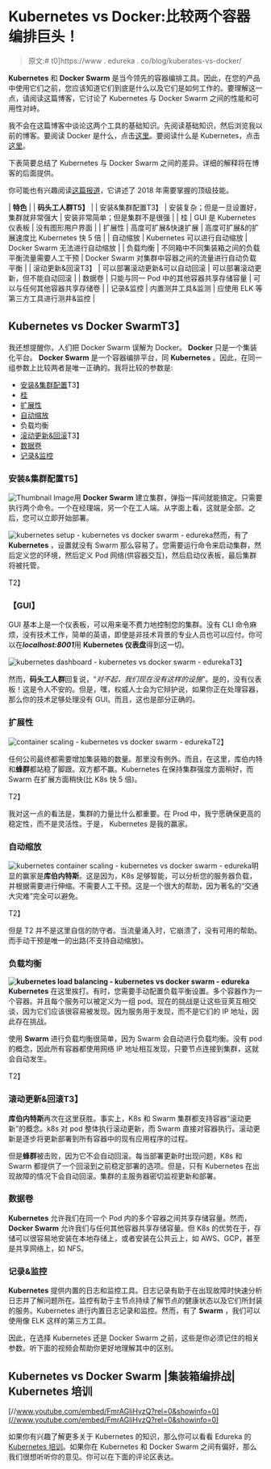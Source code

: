# Kubernetes vs Docker:比较两个容器编排巨头！

> 原文:# t0]https://www . edureka . co/blog/kuberates-vs-docker/

**Kubernetes** 和 **Docker Swarm** 是当今领先的容器编排工具。因此，在您的产品中使用它们之前，您应该知道它们到底是什么以及它们是如何工作的。要理解这一点，请阅读这篇博客，它讨论了 Kubernetes 与 Docker Swarm 之间的性能和可用性对峙。

我不会在这篇博客中谈论这两个工具的基础知识。先阅读基础知识，然后浏览我以前的博客。要阅读 Docker 是什么，点击[这里](https://www.edureka.co/blog/docker-tutorial)。要阅读什么是 Kubernetes，点击[这里](https://www.edureka.co/blog/what-is-kubernetes-container-orchestration)。

下表简要总结了 Kubernetes 与 Docker Swarm 之间的差异。详细的解释将在博客的后面提供。

你可能也有兴趣阅读[这篇报道](https://www.edureka.co/skill-report)，它讲述了 2018 年需要掌握的顶级技能。

| **特色** |  | **码头工人群T5】** |
| 安装&集群配置T3】 | 安装复杂；但是一旦设置好，集群就非常强大 | 安装非常简单；但是集群不是很强 |
| 桂 | GUI 是 Kubernetes 仪表板 | 没有图形用户界面 |
| 扩展性 | 高度可扩展&快速扩展 | 高度可扩展&的扩展速度比 Kubernetes 快 5 倍 |
| 自动缩放 | Kubernetes 可以进行自动缩放 | Docker Swarm 无法进行自动缩放 |
| 负载均衡 | 不同箱中不同集装箱之间的负载平衡流量需要人工干预 | Docker Swarm 对集群中容器之间的流量进行自动负载平衡 |
| 滚动更新&回滚T3】 | 可以部署滚动更新&可以自动回滚 | 可以部署滚动更新，但不能自动回滚 |
| 数据卷 | 只能与同一 Pod 中的其他容器共享存储容量 | 可以与任何其他容器共享存储卷 |
| 记录&监控 | 内置测井工具&监测 | 应使用 ELK 等第三方工具进行测井&监控 |

## **Kubernetes vs Docker SwarmT3】**

我还想提醒你，人们把 Docker Swarm 误解为 Docker。 **Docker** 只是一个集装化平台。 **Docker Swarm** 是一个容器编排平台，同 **Kubernetes** 。因此，在同一组参数上比较两者是唯一正确的。我将比较的参数是:

*   [安装&集群配置](#InstallKubernetesCluster)T3】
*   [桂](#KubernetesDashboard)
*   [扩展性](#ContainerScalability)
*   [自动缩放](#AutoScaling)
*   负载均衡
*   [滚动更新&回滚](#RollingUpdatestRollbacks)T3】
*   [数据卷](#DataVolumes)
*   [记录&监控](#LoggingMonitoring)

### **安装&集群配置**T5】

![Thumbnail Image](../Images/9f6087f0b7c204f6e318f5d986c55ad8.png)用 **Docker Swarm** 建立集群，弹指一挥间就能搞定。只需要执行两个命令。一个在经理端，另一个在工人端。从字面上看，这就是全部。之后，您可以立即开始部署。

![kubernetes setup - kubernetes vs docker swarm - edureka](../Images/1243085076877705315c005197aada50.png)然而，有了 **Kubernetes** ，设置就没有 Swarm 那么容易了。您需要运行命令来启动集群，然后定义您的环境，然后定义 Pod 网络(供容器交互)，然后启动仪表板，最后集群将被托管。

T2】

### **【GUI】**

GUI 基本上是一个仪表板，可以用来毫不费力地控制您的集群。没有 CLI 命令麻烦，没有技术工作，简单的英语，即使是非技术背景的专业人员也可以应付。你可以在***localhost:8001***用 **Kubernetes 仪表盘**得到这一切。

![kubernetes dashboard - kubernetes vs docker swarm - edureka](../Images/ff8a5f1b4bb0e4686c586c10e619c511.png)T3】

然而，**码头工人群**回复说，“*对不起，我们现在没有这样的设施*”。是的，没有仪表板！这是令人不安的。但是，嘿，权威人士会为它辩护说，如果你正在处理容器，那么你的技术足够处理没有 GUI。而且，这也是部分正确的。

### **扩展性**

![container scaling - kubernetes vs docker swarm - edureka](../Images/046467ed3e910cdc9488f690b2036d55.png)T2】

任何公司最终都需要增加集装箱的数量。那里没有例外。而且，在这里，库伯内特和**蜂群**都站稳了脚跟。双方都不赢。Kubernetes 在保持集群强度方面稍好，而 Swarm 在扩展方面稍快(比 K8s 快 5 倍)。

T2】

我对这一点的看法是，集群的力量比什么都重要。在 Prod 中，我宁愿确保更高的稳定性，而不是灵活性。于是， Kubernetes 是我的赢家。

### **自动缩放**

![kubernetes container scaling - kubernetes vs docker swarm - edureka](../Images/5478e0aad7edf0b4bc96dc5c4c56d17b.png)明显的赢家是**库伯内特斯**。这是因为，K8s 足够智能，可以分析您的服务器负载，并根据需要进行伸缩。不需要人工干预。这是一个很大的帮助，因为著名的“交通大灾难”完全可以避免。

T2】

但是 T2 并不是这里自信的防守者。当流量涌入时，它崩溃了，没有可用的帮助。而手动干预是唯一的出路(不支持自动缩放)。

### **负载均衡**

**![kubernetes load balancing - kubernetes vs docker swarm - edureka](../Images/8ef1d23bba4aeb2a8602c512ae5c4952.png) Kubernetes** 在这里挨打。有时，您需要手动配置负载平衡设置。多个容器作为一个容器。并且每个服务可以被定义为一组 pod。现在的挑战是让这些豆荚互相交谈，因为它们应该很容易被发现。因为服务用于发现，而不是它们的 IP 地址，因此存在挑战。

使用 **Swarm** 进行负载均衡很简单，因为 Swarm 会自动进行负载均衡。没有 pod 的概念，因此所有容器都使用网络 IP 地址相互发现，只要节点连接到集群，这就会自动发生。

T2】

### **滚动更新&回滚T3】**

**库伯内特斯**再次在这里获胜。事实上，K8s 和 Swarm 集群都支持容器“滚动更新”的概念。k8s 对 pod 整体执行滚动更新，而 Swarm 直接对容器执行。滚动更新是逐步将更新部署到所有容器中的现有应用程序的过程。

但是**蜂群**被击败，因为它不会自动回滚。每当部署更新时出现问题，K8s 和 Swarm 都提供了一个回滚到之前稳定部署的选项。但是，只有 Kubernetes 在出现故障的情况下会自动回滚。集群的主服务器密切监视更新和部署。

### **数据卷**

**Kubernetes** 允许我们在同一个 Pod 内的多个容器之间共享存储容量。然而， **Docker Swarm** 允许我们与任何其他容器共享存储容量。但 K8s 的优势在于，存储可以很容易地安装在本地存储上，或者安装在公共云上，如 AWS、GCP，甚至是共享网络上，如 NFS。

### **记录&监控**

**Kubernetes** 提供内置的日志和监控工具。日志记录有助于在出现故障时快速分析日志并了解问题所在。监控有助于主节点持续了解节点的健康状态以及它们所封装的服务。Kubernetes 进行内置日志记录和监控。然而，有了 **Swarm** ，我们可以使用像 ELK 这样的第三方工具。

因此，在选择 Kubernetes 还是 Docker Swarm 之前，这些是你必须记住的相关参数。听下面的视频会帮助你更好地理解其中的区别。

## **Kubernetes vs Docker Swarm |集装箱编排战| Kubernetes 培训**

[//www.youtube.com/embed/FmrAGliHvzQ?rel=0&showinfo=0](//www.youtube.com/embed/FmrAGliHvzQ?rel=0&showinfo=0)

如果你有兴趣了解更多关于 Kubernetes 的知识，那么你可以看看 Edureka 的 [Kubernetes 培训](https://www.edureka.co/kubernetes-certification)。如果你在 Kubernetes 和 Docker Swarm 之间有偏好，那么我们很想听听你的意见。你可以在下面的评论区表达。